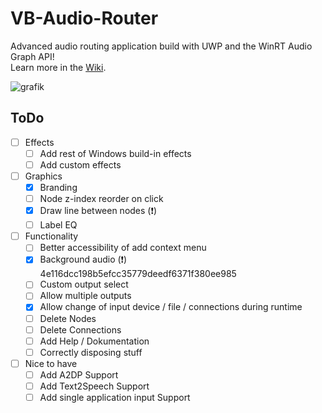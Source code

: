 # VB-Audio-Router
Advanced audio routing application build with UWP and the WinRT Audio Graph API!   
Learn more in the [Wiki](https://github.com/ShortDevelopment/VB-Audio-Rooter/wiki).
   
![grafik](https://user-images.githubusercontent.com/55882808/132998304-699c1fe6-b862-423d-bee6-5555218d0e8a.png)

## ToDo
 - [ ] Effects
    - [ ] Add rest of Windows build-in effects
    - [ ] Add custom effects
 - [ ] Graphics
    - [x] Branding
    - [ ] Node z-index reorder on click
    - [x] Draw line between nodes (❗)
    - [ ] Label EQ
 - [ ] Functionality
    - [ ] Better accessibility of add context menu 
    - [x] Background audio (❗) 4e116dcc198b5efcc35779deedf6371f380ee985
    - [ ] Custom output select
    - [ ] Allow multiple outputs 
    - [x] Allow change of input device / file / connections during runtime
    - [ ] Delete Nodes
    - [ ] Delete Connections
    - [ ] Add Help / Dokumentation
    - [ ] Correctly disposing stuff
 - [ ] Nice to have
    - [ ] Add A2DP Support
    - [ ] Add Text2Speech Support
    - [ ] Add single application input Support
